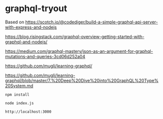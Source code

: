 # graphql-tryout

Based on
https://scotch.io/@codediger/build-a-simple-graphql-api-server-with-express-and-nodejs

https://blog.risingstack.com/graphql-overview-getting-started-with-graphql-and-nodejs/

https://medium.com/graphql-mastery/json-as-an-argument-for-graphql-mutations-and-queries-3cd06d252a04

https://github.com/mugli/learning-graphql/

https://github.com/mugli/learning-graphql/blob/master/7.%20Deep%20Dive%20into%20GraphQL%20Type%20System.md

`npm install`

`node index.js`

`http://localhost:3000`
